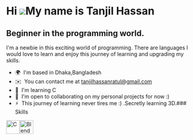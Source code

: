 Hi ![](https://user-images.githubusercontent.com/18350557/176309783-0785949b-9127-417c-8b55-ab5a4333674e.gif)My name is Tanjil Hassan
=====================================================================================================================================

Beginner in the programming world.
----------------------------------

I'm a newbie in this exciting world of programming. There are languages I would love to learn and enjoy this journey of learning and upgrading my skills.

*   🌍  I'm based in Dhaka,Bangladesh
*   ✉️  You can contact me at [tanjilhassanratul@gmail.com](mailto:tanjilhassanratul@gmail.com)
*   🧠  I'm learning C
*   🤝  I'm open to collaborating on my personal projects for now :)
*   ⚡  This journey of learning never tires me :) .Secretly learning 3D.### Skills 
<p align="left">
<a href="https://docs.microsoft.com/en-us/cpp/?view=msvc-170" target="_blank" rel="noreferrer"><img src="https://raw.githubusercontent.com/danielcranney/readme-generator/main/public/icons/skills/c-colored.svg" width="36" height="36" alt="C" /></a><a href="https://www.blender.org/" target="_blank" rel="noreferrer"><img src="https://raw.githubusercontent.com/danielcranney/readme-generator/main/public/icons/skills/blender-colored.svg" width="36" height="36" alt="Blender" /></a>
                    </p>
                    
